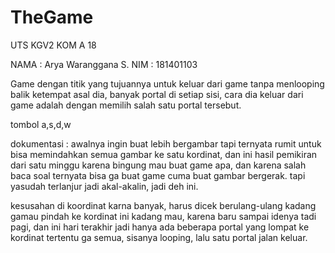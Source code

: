 # TheGame
UTS KGV2 KOM A 18

NAMA  : Arya Waranggana S.
NIM   : 181401103

Game dengan titik yang tujuannya untuk keluar dari game tanpa menlooping balik ketempat asal dia,
banyak portal di setiap sisi, cara dia keluar dari game adalah dengan memilih salah satu portal tersebut.

tombol a,s,d,w

dokumentasi : awalnya ingin buat lebih bergambar tapi ternyata rumit untuk bisa memindahkan semua gambar ke satu kordinat, dan
ini hasil pemikiran dari satu minggu karena bingung mau buat game apa, dan karena salah baca soal ternyata bisa ga buat game cuma
buat gambar bergerak.
tapi yasudah terlanjur jadi akal-akalin, jadi deh ini.

kesusahan di koordinat karna banyak, harus dicek berulang-ulang kadang gamau pindah ke kordinat ini kadang mau, karena baru sampai idenya tadi pagi, dan ini hari terakhir jadi hanya ada beberapa portal yang lompat ke kordinat tertentu ga semua, sisanya looping, lalu satu portal jalan keluar.
